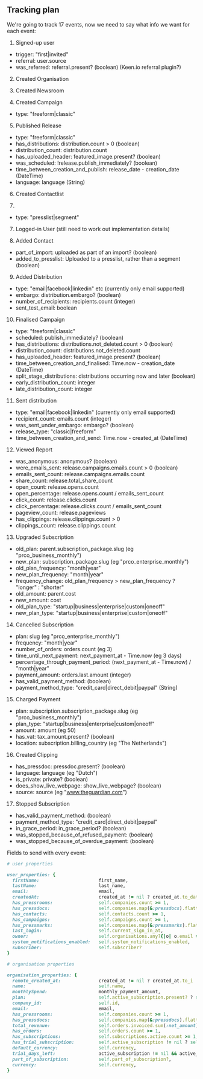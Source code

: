 ## Tracking plan

We're going to track 17 events, now we need to say what info we want for each event:

1. Signed-up user
  * trigger: "first|invited"
  * referral: user.source
  * was_referred: referral.present? (boolean) (Keen.io referral plugin?)

2. Created Organisation

3. Created Newsroom

4. Created Campaign
  * type: "freeform|classic"

5. Published Release
  * type: "freeform|classic"
  * has_distributions: distribution.count > 0 (boolean)
  * distribution_count: distribution.count
  * has_uploaded_header: featured_image.present? (boolean)
  * was_scheduled: !release.publish_immediately? (boolean)
  * time_between_creation_and_publish: release_date - creation_date (DateTime)
  * language: language (String)

6. Created Contactlist

7. 
  * type: "presslist|segment"

7. Logged-in User (still need to work out implementation details)

8. Added Contact
  * part_of_import: uploaded as part of an import? (boolean)
  * added_to_presslist: Uploaded to a presslist, rather than a segment (boolean)

9. Added Distribution
  * type: "email|facebook|linkedin" etc (currently only email supported)
  * embargo: distribution.embargo? (boolean)
  * number_of_recipients: recipients.count (integer)
  * sent_test_email: boolean

10. Finalised Campaign
  * type: "freeform|classic"
  * scheduled: publish_immediately? (boolean)
  * has_distributions: distributions.not_deleted.count > 0 (boolean)
  * distribution_count: distributions.not_deleted.count
  * has_uploaded_header: featured_image.present? (boolean)
  * time_between_creation_and_finalised: Time.now - creation_date (DateTime)
  * split_stage_distributions: distributions occurring now and later (boolean)
  * early_distribution_count: integer
  * late_distribution_count: integer

11. Sent distribution
  * type: "email|facebook|linkedin" (currently only email supported)
  * recipient_count: emails.count (integer)
  * was_sent_under_embargo: embargo? (boolean)
  * release_type: "classic|freeform"
  * time_between_creation_and_send: Time.now - created_at (DateTime)

12. Viewed Report
  * was_anonymous: anonymous? (boolean)
  * were_emails_sent: release.campaigns.emails.count > 0 (boolean)
  * emails_sent_count: release.campaigns.emails.count
  * share_count: release.total_share_count
  * open_count: release.opens.count
  * open_percentage: release.opens.count / emails_sent_count
  * click_count: release.clicks.count
  * click_percentage: release.clicks.count / emails_sent_count
  * pageview_count: release.pageviews
  * has_clippings: release.clippings.count > 0
  * clippings_count: release.clippings.count

13. Upgraded Subscription
  * old_plan: parent.subscription_package.slug (eg "prco_business_monthly")
  * new_plan: subscription_package.slug (eg "prco_enterprise_monthly")
  * old_plan_frequency: "month|year"
  * new_plan_frequency: "month|year"
  * frequency_change: old_plan_frequency > new_plan_frequency ? "longer" : "shorter"
  * old_amount: parent.cost
  * new_amount: cost
  * old_plan_type: "startup|business|enterprise|custom|oneoff"
  * new_plan_type: "startup|business|enterprise|custom|oneoff"

14. Cancelled Subscription
  * plan: slug (eg "prco_enterprise_monthly")
  * frequency: "month|year"
  * number_of_orders: orders.count (eg 3)
  * time_until_next_payment: next_payment_at - Time.now (eg 3 days)
  * percentage_through_payment_period: (next_payment_at - Time.now) / "month|year"
  * payment_amount: orders.last.amount (integer)
  * has_valid_payment_method: (boolean)
  * payment_method_type: "credit_card|direct_debit|paypal" (String)

15. Charged Payment
  * plan: subscription.subscription_package.slug (eg "prco_business_monthly")
  * plan_type: "startup|business|enterprise|custom|oneoff"
  * amount: amount (eg 50)
  * has_vat: tax_amount.present? (boolean)
  * location: subscription.billing_country (eg "The Netherlands")

16. Created Clipping
  * has_pressdoc: pressdoc.present? (boolean)
  * language: language (eg "Dutch")
  * is_private: private? (boolean)
  * does_show_live_webpage: show_live_webpage? (boolean)
  * source: source (eg "www.theguardian.com")

17. Stopped Subscription
  * has_valid_payment_method: (boolean)
  * payment_method_type: "credit_card|direct_debit|paypal"
  * in_grace_period: in_grace_period? (boolean)
  * was_stopped_because_of_refused_payment: (boolean)
  * was_stopped_because_of_overdue_payment: (boolean)


Fields to send with every event:

```ruby
# user properties

user_properties: {
  firstName:                      first_name,
  lastName:                       last_name,
  email:                          email,
  createdAt:                      created_at != nil ? created_at.to_datetime : Time.now,
  has_pressrooms:                 self.companies.count >= 1,
  has_pressdocs:                  self.companies.map(&:pressdocs).flatten.count >= 1,
  has_contacts:                   self.contacts.count >= 1,
  has_campaigns:                  self.campaigns.count >= 1,
  has_pressmarks:                 self.companies.map(&:pressmarks).flatten.count >= 1,
  last_login:                     self.current_sign_in_at,
  owner:                          self.organisations.any?{|o| o.email == self.email},
  system_notifications_enabled:   self.system_notifications_enabled,
  subscriber:                     self.subscriber?
}

# organisation properties

organisation_properties: {
  remote_created_at:              created_at != nil ? created_at.to_i : Time.now.to_i,
  name:                           self.name,
  monthlySpend:                   monthly_payment_amount,
  plan:                           self.active_subscription.present? ? self.active_subscription.subscription_package.slug : "No subscription",
  company_id:                     self.id,
  email:                          email,
  has_pressrooms:                 self.companies.count >= 1,
  has_pressdocs:                  self.companies.map(&:pressdocs).flatten.count >= 1,
  total_revenue:                  self.orders.invoiced.sum(:net_amount).to_f/100,
  has_orders:                     self.orders.count >= 1,
  has_subscriptions:              self.subscriptions.active.count >= 1,
  has_trial_subscription:         self.active_subscription != nil ? self.active_subscription.trial? : false,
  default_currency:               self.currency,
  trial_days_left:                active_subscription != nil && active_subscription.trial? == true ? active_subscription.trial_days_left : 0,
  part_of_subscription:           self.part_of_subscription?,
  currency:                       self.currency,
}
```
